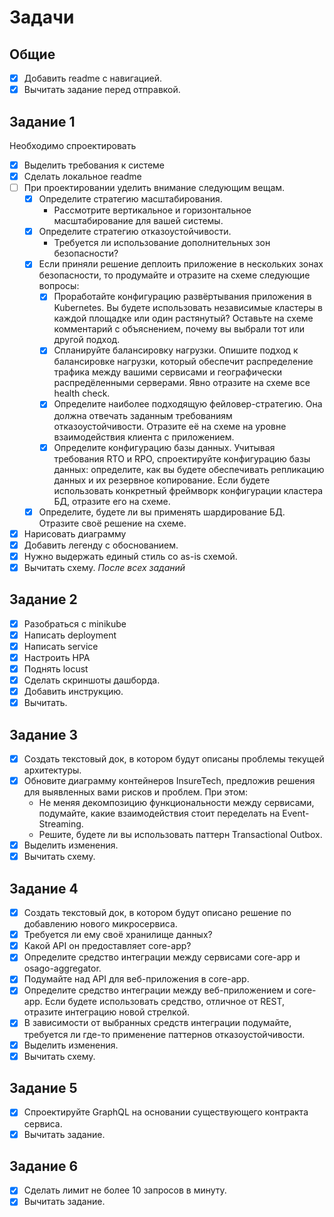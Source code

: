 # Задачи

## Общие

- [x] Добавить readme с навигацией.
- [x] Вычитать задание перед отправкой.

## Задание 1

Необходимо спроектировать 

- [x] Выделить требования к системе
- [x] Сделать локальное readme
- [ ] При проектировании уделить внимание следующим вещам.
  - [x] Определите стратегию масштабирования.
    - Рассмотрите вертикальное и горизонтальное масштабирование для вашей системы. 
  - [x] Определите стратегию отказоустойчивости.
    - Требуется ли использование дополнительных зон безопасности?
  - [x] Если приняли решение деплоить приложение в нескольких зонах безопасности, то продумайте и отразите на схеме следующие вопросы:
    - [x] Проработайте конфигурацию развёртывания приложения в Kubernetes. Вы будете использовать независимые кластеры в каждой площадке или один растянутый? Оставьте на схеме комментарий с объяснением, почему вы выбрали тот или другой подход.
    - [x] Спланируйте балансировку нагрузки. Опишите подход к балансировке нагрузки, который обеспечит распределение трафика между вашими сервисами и географически распредёленными серверами. Явно отразите на схеме все health check.
    - [x] Определите наиболее подходящую фейловер-стратегию. Она должна отвечать заданным требованиям отказоустойчивости. Отразите её на схеме на уровне взаимодействия клиента с приложением.
    - [x] Определите конфигурацию базы данных. Учитывая требования RTO и RPO, спроектируйте конфигурацию базы данных: определите, как вы будете обеспечивать репликацию данных и их резервное копирование. Если будете использовать конкретный фреймворк конфигурации кластера БД, отразите его на схеме.
  - [x] Определите, будете ли вы применять шардирование БД. Отразите своё решение на схеме.
- [x] Нарисовать диаграмму
- [x] Добавить легенду с обоснованием.
- [x] Нужно выдержать единый стиль со as-is схемой.
- [x] Вычитать схему. _После всех заданий_

## Задание 2

- [x] Разобраться с minikube
- [x] Написать deployment
- [x] Написать service
- [x] Настроить HPA
- [x] Поднять locust
- [x] Сделать скриншоты дашборда.
- [x] Добавить инструкцию.
- [x] Вычитать.

## Задание 3

- [x] Создать текстовый док, в котором будут описаны проблемы текущей архитектуры.
- [x] Обновите диаграмму контейнеров InsureTech, предложив решения для выявленных вами рисков и проблем. При этом:
  - Не меняя декомпозицию функциональности между сервисами, подумайте, какие взаимодействия стоит переделать на Event-Streaming.
  - Решите, будете ли вы использовать паттерн Transactional Outbox.
- [x] Выделить изменения.
- [x] Вычитать схему.

## Задание 4

- [x] Создать текстовый док, в котором будут описано решение по добавлению нового микросервиса.
- [x] Требуется ли ему своё хранилище данных?
- [x] Какой API он предоставляет core-app?
- [x] Определите средство интеграции между сервисами core-app и osago-aggregator.
- [x] Подумайте над API для веб-приложения в core-app.
- [x] Определите средство интеграции между веб-приложением и core-app. Если будете использовать средство, отличное от REST, отразите интеграцию новой стрелкой.
- [x] В зависимости от выбранных средств интеграции подумайте, требуется ли где-то применение паттернов отказоустойчивости.
- [x] Выделить изменения.
- [x] Вычитать схему.

## Задание 5

- [x] Спроектируйте GraphQL на основании существующего контракта сервиса.
- [x] Вычитать задание.

## Задание 6

- [x] Сделать лимит не более 10 запросов в минуту.
- [x] Вычитать задание.